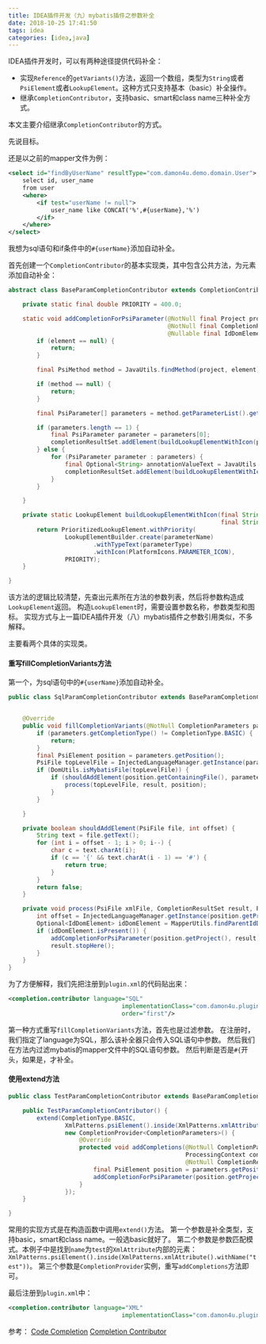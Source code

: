 ```yaml
---
title: IDEA插件开发（九）mybatis插件之参数补全
date: 2018-10-25 17:41:50
tags: idea
categories: [idea,java]
---
```


IDEA插件开发时，可以有两种途径提供代码补全：
* 实现`Reference`的`getVariants()`方法，返回一个数组，类型为`String`或者`PsiElement`或者`LookupElement`。这种方式只支持基本（basic）补全操作。
* 继承`CompletionContributor`，支持basic、smart和class name三种补全方式。

本文主要介绍继承`CompletionContributor`的方式。

<!-- more -->

先说目标。

还是以之前的mapper文件为例：
```xml
<select id="findByUserName" resultType="com.damon4u.demo.domain.User">
    select id, user_name
    from user
    <where>
        <if test="userName != null">
            user_name like CONCAT('%',#{userName},'%')
        </if>
    </where>
</select>
```

我想为sql语句和if条件中的`#{userName}`添加自动补全。

首先创建一个`CompletionContributor`的基本实现类，其中包含公共方法，为元素添加自动补全：
```java
abstract class BaseParamCompletionContributor extends CompletionContributor {

    private static final double PRIORITY = 400.0;

    static void addCompletionForPsiParameter(@NotNull final Project project,
                                             @NotNull final CompletionResultSet completionResultSet,
                                             @Nullable final IdDomElement element) {
        if (element == null) {
            return;
        }

        final PsiMethod method = JavaUtils.findMethod(project, element).orElse(null);

        if (method == null) {
            return;
        }

        final PsiParameter[] parameters = method.getParameterList().getParameters();

        if (parameters.length == 1) {
            final PsiParameter parameter = parameters[0];
            completionResultSet.addElement(buildLookupElementWithIcon(parameter.getName(), parameter.getType().getPresentableText()));
        } else {
            for (PsiParameter parameter : parameters) {
                final Optional<String> annotationValueText = JavaUtils.getAnnotationValueText(parameter, Annotation.PARAM);
                completionResultSet.addElement(buildLookupElementWithIcon(annotationValueText.orElseGet(parameter::getName), parameter.getType().getPresentableText()));
            }
        }

    }

    private static LookupElement buildLookupElementWithIcon(final String parameterName,
                                                            final String parameterType) {
        return PrioritizedLookupElement.withPriority(
                LookupElementBuilder.create(parameterName)
                        .withTypeText(parameterType)
                        .withIcon(PlatformIcons.PARAMETER_ICON),
                PRIORITY);
    }

}
```
该方法的逻辑比较清楚，先查出元素所在方法的参数列表，然后将参数构造成`LookupElement`返回。
构造`LookupElement`时，需要设置参数名称，参数类型和图标。
实现方式与上一篇IDEA插件开发（八）mybatis插件之参数引用类似，不多解释。

主要看两个具体的实现类。

#### 重写fillCompletionVariants方法

第一个，为sql语句中的`#{userName}`添加自动补全。
```java
public class SqlParamCompletionContributor extends BaseParamCompletionContributor {


    @Override
    public void fillCompletionVariants(@NotNull CompletionParameters parameters, @NotNull CompletionResultSet result) {
        if (parameters.getCompletionType() != CompletionType.BASIC) {
            return;
        }
        final PsiElement position = parameters.getPosition();
        PsiFile topLevelFile = InjectedLanguageManager.getInstance(parameters.getPosition().getProject()).getTopLevelFile(position);
        if (DomUtils.isMybatisFile(topLevelFile)) {
            if (shouldAddElement(position.getContainingFile(), parameters.getOffset())) {
                process(topLevelFile, result, position);
            }    
        }

    }

    private boolean shouldAddElement(PsiFile file, int offset) {
        String text = file.getText();
        for (int i = offset - 1; i > 0; i--) {
            char c = text.charAt(i);
            if (c == '{' && text.charAt(i - 1) == '#') {
                return true;
            }
        }
        return false;
    }

    private void process(PsiFile xmlFile, CompletionResultSet result, PsiElement position) {
        int offset = InjectedLanguageManager.getInstance(position.getProject()).injectedToHost(position, position.getTextOffset());
        Optional<IdDomElement> idDomElement = MapperUtils.findParentIdDomElement(xmlFile.findElementAt(offset));
        if (idDomElement.isPresent()) {
            addCompletionForPsiParameter(position.getProject(), result, idDomElement.get());
            result.stopHere();
        }
    }
}
```
为了方便解释，我们先把注册到`plugin.xml`的代码贴出来：
```xml
<completion.contributor language="SQL"
                                implementationClass="com.damon4u.plugin.mybatis.completion.SqlParamCompletionContributor"
                                order="first"/>
```
第一种方式重写`fillCompletionVariants`方法，首先也是过滤参数。
在注册时，我们指定了language为SQL，那么该补全器只会传入SQL语句中参数。
然后我们在方法内过滤mybatis的mapper文件中的SQL语句参数。
然后判断是否是`#{`开头，如果是，才补全。

#### 使用extend方法
```java
public class TestParamCompletionContributor extends BaseParamCompletionContributor {

    public TestParamCompletionContributor() {
        extend(CompletionType.BASIC,
                XmlPatterns.psiElement().inside(XmlPatterns.xmlAttribute().withName("test")),
                new CompletionProvider<CompletionParameters>() {
                    @Override
                    protected void addCompletions(@NotNull CompletionParameters parameters,
                                                  ProcessingContext context,
                                                  @NotNull CompletionResultSet result) {
                        final PsiElement position = parameters.getPosition();
                        addCompletionForPsiParameter(position.getProject(), result, MapperUtils.findParentIdDomElement(position).orElse(null));
                    }
                });
    }

}
```
常用的实现方式是在构造函数中调用`extend()`方法。
第一个参数是补全类型，支持basic，smart和class name。一般选basic就好了。
第二个参数是参数匹配模式。本例子中是找到`name`为`test`的`XmlAttribute`内部的元素：`XmlPatterns.psiElement().inside(XmlPatterns.xmlAttribute().withName("test"))`。
第三个参数是`CompletionProvider`实例，重写`addCompletions`方法即可。

最后注册到`plugin.xml`中：
```xml
<completion.contributor language="XML"
                                implementationClass="com.damon4u.plugin.mybatis.completion.TestParamCompletionContributor"/>
```

参考：
[Code Completion](https://www.jetbrains.org/intellij/sdk/docs/reference_guide/custom_language_support/code_completion.html)
[Completion Contributor](https://www.jetbrains.org/intellij/sdk/docs/tutorials/custom_language_support/completion_contributor.html)

